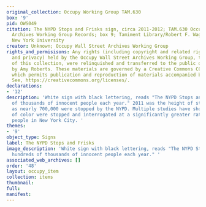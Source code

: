 ```yaml
---
original_collection: Occupy Working Group TAM.630
box: '9'
pid: OWS049
citation: The NYPD Stops and Frisks sign, circa 2011-2012; TAM.630 Occupy Wall Street
  Archives Working Group Records; box 9; Tamiment Library/Robert F. Wagner Labor Archives,
  New York University
creator: Unknown; Occupy Wall Street Archives Working Group
rights_and_permisisons: Any rights (including copyright and related rights to publicity
  and privacy) held by the Occupy Wall Street Archives Working Group, the creator
  of this collection, were relinquished and transferred to the public domain in 2013
  by Amy Roberts. These materials are governed by a Creative Commons CC0 license,
  which permits publication and reproduction of materials accompanied by full attribution.
  See, https://creativecommons.org/licenses/.
declarations:
- '12'
description: 'White sign with black lettering, reads "The NYPD Stops and Frisks hundreds
  of thousands of innocent people each year." 2011 was the height of stop-and-frisk
  as nearly 700,000 were stopped by the NYPD. Multiple studies have shown that people
  of color were stopped and interrogated at a significantly greater rate than white
  people in New York City. '
themes:
- '9'
object_type: Signs
label: The NYPD Stops and Frisks
image_description: 'White sign with black lettering, reads "The NYPD Stops and Frisks
  hundreds of thousands of innocent people each year." '
associated_web_archives: []
order: '48'
layout: occupy_item
collection: items
thumbnail:
full:
manifest:
---
```

